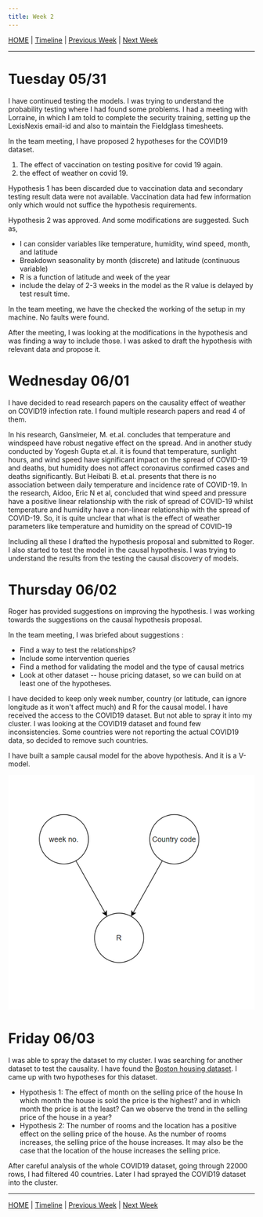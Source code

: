 ```yaml
---
title: Week 2
---
```


[HOME](https://arungaonkar.github.io/ArunGaonkar-HPCC-Causality.github.io/) |
[Timeline](https://arungaonkar.github.io/ArunGaonkar-HPCC-Causality.github.io/index.html#timeline) |
[Previous Week](https://arungaonkar.github.io/ArunGaonkar-HPCC-Causality.github.io/week1.html) |
[Next Week](https://arungaonkar.github.io/ArunGaonkar-HPCC-Causality.github.io/week3.html)

---

# Tuesday 05/31
I have continued testing the models. I was trying to understand the probability testing where I had found some problems. I had a meeting with Lorraine, in which I am told to complete the security training, setting up the LexisNexis email-id and also to maintain the Fieldglass timesheets.

In the team meeting, I have proposed 2 hypotheses for the COVID19 dataset.

1. The effect of vaccination on testing positive for covid 19 again.
2. the effect of weather on covid 19.

Hypothesis 1 has been discarded due to vaccination data and secondary testing result data were not available. Vaccination data had few information only which would not suffice the hypothesis requirements.

Hypothesis 2 was approved. And some modifications are suggested. Such as,

* I can consider variables like temperature, humidity, wind speed, month, and latitude
* Breakdown seasonality by month (discrete) and latitude (continuous variable)
* R is a function of latitude and week of the year
* include the delay of 2-3 weeks in the model as the R value is delayed by test result time.

In the team meeting, we have the checked the working of the setup in my machine. No faults were found.

After the meeting, I was looking at the modifications in the hypothesis and was finding a way to include those. I was asked to draft the hypothesis with relevant data and propose it.

# Wednesday 06/01

I have decided to read research papers on the causality effect of weather on COVID19 infection rate. I found multiple research papers and read 4 of them.

In his research, Ganslmeier, M. et.al. concludes that temperature and windspeed have robust negative effect on the spread. And in another study conducted by Yogesh Gupta et.al.  it is found that temperature, sunlight hours, and wind speed have significant impact on the spread of COVID-19 and deaths, but humidity does not affect coronavirus confirmed cases and deaths significantly. But Heibati B. et.al. presents that there is no association between daily temperature and incidence rate of COVID-19. In the research, Aidoo, Eric N et al, concluded that wind speed and pressure have a positive linear relationship with the risk of spread of COVID-19 whilst temperature and humidity have a non-linear relationship with the spread of COVID-19. So, it is quite unclear that what is the effect of weather parameters like temperature and humidity on the spread of COVID-19

Including all these I drafted the hypothesis proposal and submitted to Roger. I also started to test the model in the causal hypothesis. I was trying to understand the results from the testing the causal discovery of models.

# Thursday 06/02

Roger has provided suggestions on improving the hypothesis. I was working towards the suggestions on the causal hypothesis proposal.

In the team meeting, I was briefed about suggestions :

* Find a way to test the relationships?
* Include some intervention queries
* Find a method for validating the model and the type of causal metrics
* Look at other dataset -- house pricing dataset, so we can build on at least one of the hypotheses.

I have decided to keep only week number, country (or latitude, can ignore longitude as it won't affect much) and R for the causal model. I have received the access to the COVID19 dataset. But not able to spray it into my cluster. I was looking at the COVID19 dataset and found few inconsistencies. Some countries were not reporting the actual COVID19 data, so decided to remove such countries.

I have built a sample causal model for the above hypothesis. And it is a V-model.

![covid-causalHypothesis](imgs/covid-causalHypothesis.png)

# Friday 06/03

I was able to spray the dataset to my cluster. I was searching for another dataset to test the causality. I have found the [Boston housing dataset](https://www.kaggle.com/competitions/house-prices-advanced-regression-techniques/data). I came up with two hypotheses for this dataset.

* Hypothesis 1: The effect of month on the selling price of the house
In which month the house is sold the price is the highest? and in which month the price is at the least? Can we observe the trend in the selling price of the house in a year?
* Hypothesis 2: The number of rooms and the location has a positive effect on the selling price of the house. As the number of rooms increases, the selling price of the house increases. It may also be the case that the location of the house increases the selling price.

After careful analysis of the whole COVID19 dataset, going through 22000 rows, I had filtered 40 countries. Later I had sprayed the COVID19 dataset into the cluster.

<!-- ![filteredCountriesAnalysis](imgs/filteredCountriesAnalysis.png) -->

---
[HOME](https://arungaonkar.github.io/ArunGaonkar-HPCC-Causality.github.io/) |
[Timeline](https://arungaonkar.github.io/ArunGaonkar-HPCC-Causality.github.io/index.html#timeline) |
[Previous Week](https://arungaonkar.github.io/ArunGaonkar-HPCC-Causality.github.io/week1.html) |
[Next Week](https://arungaonkar.github.io/ArunGaonkar-HPCC-Causality.github.io/week3.html)
